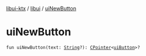 [libui-ktx](../index.md) / [libui](index.md) / [uiNewButton](./ui-new-button.md)

# uiNewButton

`fun uiNewButton(text: `[`String`](https://kotlinlang.org/api/latest/jvm/stdlib/kotlin/-string/index.html)`?): `[`CPointer`](../kotlinx.cinterop/-c-pointer/index.md)`<`[`uiButton`](ui-button.md)`>?`